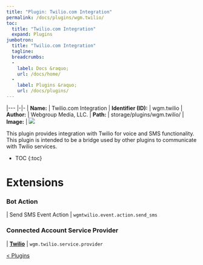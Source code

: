 ```yaml
---
title: "Plugin: Twilio.com Integration"
permalink: /docs/plugins/wgm.twilio/
toc:
  title: "Twilio.com Integration"
  expand: Plugins
jumbotron:
  title: "Twilio.com Integration"
  tagline: 
  breadcrumbs:
  -
    label: Docs &raquo;
    url: /docs/home/
  -
    label: Plugins &raquo;
    url: /docs/plugins/
---
```


|---
|-|-
| **Name:** | Twilio.com Integration
| **Identifier (ID):** | wgm.twilio
| **Author:** | Webgroup Media, LLC.
| **Path:** | storage/plugins/wgm.twilio/
| **Image:** | <img src="/assets/images/plugins/wgm.twilio.png" class="screenshot">

This plugin provides integration with Twilio for voice and SMS functionality.  This plugin is intended to be a bridge used by other plugins to communicate with Twilio services.

* TOC
{:toc}

# Extensions

### Bot Action

| Send SMS Event Action | `wgmtwilio.event.action.send_sms`


### Connected Account Service Provider

| [**Twilio**](/docs/plugins/extensions/wgm.twilio.service.provider/) | `wgm.twilio.service.provider`


<div class="section-nav">
	<div class="left">
		<a href="/docs/plugins/#plugins" class="prev">&lt; Plugins</a>
	</div>
	<div class="right align-right">
	</div>
</div>
<div class="clear"></div>